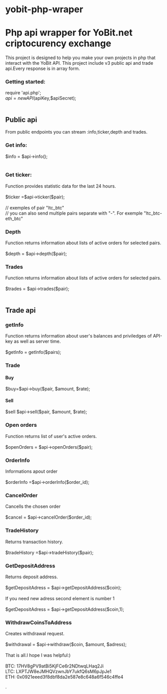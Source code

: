 # yobit-php-wraper
<h1>Php api wrapper for YoBit.net criptocurency exchange</h1>
This project is designed to help you make your own projects in php that interact with the YoBit API. This project include v3 public api and trade api.Every response is in array form. <br>
<h3>Getting started:</h3>

require 'api.php';<br>
$api = new API($apiKey,$apiSecret); <br><br>
<h2>Public api</h2>
From public endpoints you can stream :info,ticker,depth and trades.<br>
<h3>Get info:</h3>

$info = $api->info();<br><br>

<h3>Get ticker:</h3>
Function  provides statistic data for the last 24 hours.<br><br>
$ticker =$api->ticker($pair);<br><br>
// exemples of pair "ltc_btc"<br>
// you can also send multiple pairs separate with "-". For exemple "ltc_btc-eth_btc"<br>
<h3>Depth</h3>
Function returns information about lists of active orders for selected pairs.<br><br>
$depth = $api->depth($pair);<br>
<h3>Trades</h3>
Function returns information about lists of active orders for selected pairs.<br><br>
$trades = $api->trades($pair);<br><br>
<h2>Trade api</h2>
<h3>getInfo</h3>
Function  returns information about user's balances and priviledges of API-key as well as server time.<br><br>
$getInfo = getInfo($pairs);<br>
<h3>Trade</h3>
<h4>Buy</h4>
$buy=$api->buy($pair, $amount, $rate);
<h4>Sell</h4>
$sell $api->sell($pair, $amount, $rate);
<h3>Open orders</h3>
Function returns list of user's active orders.<br><br>
$openOrders = $api->openOrders($pair);
<h3>OrderInfo</h3>
Informations apout order<br><br>
$orderInfo =$api->orderInfo($order_id);
<h3>CancelOrder</h3>
Cancells the chosen order<br><br>
$cancel = $api->cancelOrder($order_id);
<h3>TradeHistory</h3>
Returns transaction history.<br><br>
$tradeHistory =$api->tradeHistory($pair);
<h3>GetDepositAddress</h3>
Returns deposit address.<br><br>
$getDepositAdress = $api->getDepositAddress($coin);<br><br>
If you need new adress second element is number 1<br><br>
$getDepositAdress = $api->getDepositAddress($coin,1);
<h3>WithdrawCoinsToAddress</h3>
Creates withdrawal request.<br><br>
$withdrawal = $api->withdraw($coin, $amount, $adress);<br><br>
That is all.I hope I was helpful:)<br><br>
	BTC: 17HV8gPV9atBi5KjFCe6r2NDtwqLHaq2Ji<br>
	LTC: LXPTJW8eJMHQVzwnJbY7ukfQ6sM6pJpJe1<br>
	ETH: 0x0921eeed3f8dbf8da2e587e8c648a6f546c4ffe4<br>

		





.
